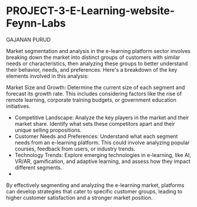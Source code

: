 # PROJECT-3-E-Learning-website-Feynn-Labs
GAJANAN PURUD

Market segmentation and analysis in the e-learning platform sector involves breaking down the market into distinct groups of customers with similar needs or characteristics, then analyzing these groups to better understand their behavior, needs, and preferences. Here's a breakdown of the key elements involved in this analysis:

Market Size and Growth: Determine the current size of each segment and forecast its growth rate. This includes considering factors like the rise of remote learning, corporate training budgets, or government education initiatives.

- Competitive Landscape: Analyze the key players in the market and their market share. Identify what sets these competitors apart and their unique selling propositions.
- Customer Needs and Preferences: Understand what each segment needs from an e-learning platform. This could involve analyzing popular courses, feedback from users, or industry trends.
- Technology Trends: Explore emerging technologies in e-learning, like AI, VR/AR, gamification, and adaptive learning, and assess how they impact different segments.
- 
By effectively segmenting and analyzing the e-learning market, platforms can develop strategies that cater to specific customer groups, leading to higher customer satisfaction and a stronger market position.
